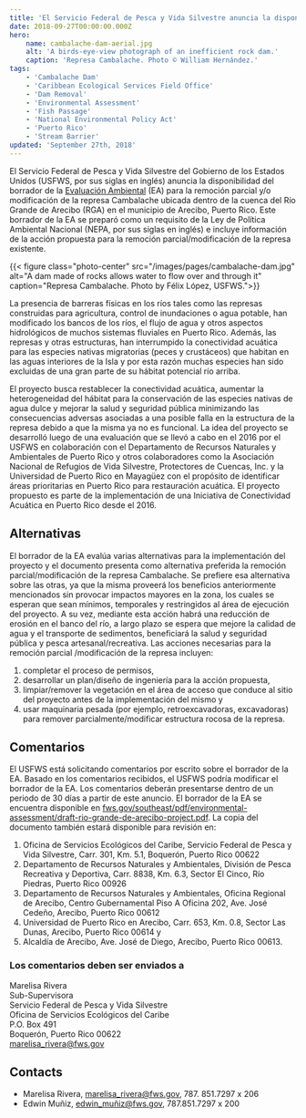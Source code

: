 ```yaml
---
title: 'El Servicio Federal de Pesca y Vida Silvestre anuncia la disponibilidad del borrador de la Evaluación Ambiental para la remoción parcial y/o modificación de la represa Cambalache ubicada en el Río Grande de Arecibo, Puerto Rico'
date: 2018-09-27T00:00:00.000Z
hero:
    name: cambalache-dam-aerial.jpg
    alt: 'A birds-eye-view photograph of an inefficient rock dam.'
    caption: 'Represa Cambalache. Photo © William Hernández.'
tags:
    - 'Cambalache Dam'
    - 'Caribbean Ecological Services Field Office'
    - 'Dam Removal'
    - 'Environmental Assessment'
    - 'Fish Passage'
    - 'National Environmental Policy Act'
    - 'Puerto Rico'
    - 'Stream Barrier'
updated: 'September 27th, 2018'
---
```


El Servicio Federal de Pesca y Vida Silvestre del Gobierno de los Estados Unidos (USFWS, por sus siglas en inglés) anuncia la disponibilidad del borrador de la [Evaluación Ambiental](/pdf/environmental-assessment/draft-rio-grande-de-arecibo-project.pdf) (EA) para la remoción parcial y/o modificación de la represa Cambalache ubicada dentro de la cuenca del Río Grande de Arecibo (RGA) en el municipio de Arecibo, Puerto Rico.  Este borrador de la EA se preparó como un requisito de la Ley de Política Ambiental Nacional (NEPA, por sus siglas en inglés) e incluye información de la acción propuesta para la remoción parcial/modificación de la represa existente.

{{< figure class="photo-center" src="/images/pages/cambalache-dam.jpg" alt="A dam made of rocks allows water to flow over and through it" caption="Represa Cambalache. Photo by Félix López, USFWS.">}}

La presencia de barreras físicas en los ríos tales como las represas construidas para agricultura, control de inundaciones o agua potable, han modificado los bancos de los ríos, el flujo de agua y otros aspectos hidrológicos de muchos sistemas fluviales en Puerto Rico.  Además, las represas y otras estructuras, han interrumpido la conectividad acuática para las especies nativas migratorias (peces y crustáceos) que habitan en las aguas interiores de la Isla y por esta razón muchas especies han sido excluidas de una gran parte de su hábitat potencial río arriba.

El proyecto busca restablecer la conectividad acuática, aumentar la heterogeneidad del hábitat para la conservación de las especies nativas de agua dulce y mejorar la salud y seguridad pública minimizando las consecuencias adversas asociadas a una posible falla en la estructura de la represa debido a que la misma ya no es funcional.  La idea del proyecto se desarrolló luego de una evaluación que se llevó a cabo en el 2016 por el USFWS en colaboración con el  Departamento de Recursos Naturales y Ambientales de Puerto Rico y otros colaboradores como la Asociación Nacional de Refugios de Vida Silvestre, Protectores de Cuencas, Inc. y la Universidad de Puerto Rico en Mayagüez con el propósito de identificar áreas prioritarias en Puerto Rico para restauración acuática.  El proyecto propuesto es parte de la implementación de una Iniciativa de Conectividad Acuática  en Puerto Rico desde el 2016.

## Alternativas

El borrador de la EA evalúa varias alternativas para la implementación del proyecto y el documento presenta como alternativa preferida la remoción parcial/modificación de la represa Cambalache.  Se prefiere esa alternativa sobre las otras, ya que la misma proveerá los beneficios anteriormente mencionados sin provocar impactos mayores en la zona, los cuales se esperan que sean mínimos, temporales y restringidos al área de ejecución del proyecto.  A su vez, mediante esta acción habrá una reducción de erosión en el banco del río, a largo plazo se espera que mejore la calidad de agua y el transporte de sedimentos, beneficiará la salud y seguridad pública y pesca artesanal/recreativa.  Las acciones necesarias para la remoción parcial /modificación de la represa incluyen:

1. completar el proceso de permisos,
2. desarrollar un plan/diseño de ingeniería para la acción propuesta,
3. limpiar/remover la vegetación en el área de acceso que conduce al sitio del proyecto antes de la implementación del mismo y
4. usar maquinaria pesada (por ejemplo, retroexcavadoras, excavadoras) para remover parcialmente/modificar estructura rocosa de la represa.

## Comentarios

El USFWS está solicitando comentarios por escrito sobre el borrador de la EA.  Basado en los  comentarios recibidos, el USFWS podría modificar el borrador de la EA.  Los comentarios deberán presentarse dentro de un periodo de 30 días a partir de este anuncio.  El borrador de la EA se encuentra disponible en [fws.gov/southeast/pdf/environmental-assessment/draft-rio-grande-de-arecibo-project.pdf](/pdf/environmental-assessment/draft-rio-grande-de-arecibo-project.pdf). La copia del documento también estará disponible para revisión en:

1. Oficina de Servicios Ecológicos del Caribe, Servicio Federal de Pesca y Vida Silvestre, Carr. 301, Km. 5.1, Boquerón, Puerto Rico 00622
2. Departamento de Recursos Naturales y Ambientales, División de Pesca Recreativa y Deportiva, Carr. 8838, Km. 6.3, Sector El Cinco, Río Piedras, Puerto Rico 00926
3. Departamento de Recursos Naturales y Ambientales, Oficina Regional de Arecibo, Centro Gubernamental Piso A Oficina 202, Ave. José Cedeño, Arecibo, Puerto Rico 00612
4. Universidad de Puerto Rico en Arecibo, Carr. 653, Km. 0.8, Sector Las Dunas, Arecibo, Puerto Rico 00614 y 
5. Alcaldía de Arecibo, Ave. José de Diego, Arecibo, Puerto Rico 00613.

### Los comentarios deben ser enviados a

Marelisa Rivera  
Sub-Supervisora  
Servicio Federal de Pesca y Vida Silvestre  
Oficina de Servicios Ecológicos del Caribe  
P.O. Box 491  
Boquerón, Puerto Rico 00622  
[marelisa_rivera@fws.gov](mailto:marelisa_rivera@fws.gov)

## Contacts

- Marelisa Rivera, [marelisa_rivera@fws.gov](mailto:marelisa_rivera@fws.gov), 787. 851.7297 x 206
- Edwin Muñiz, [edwin_muñiz@fws.gov](mailto:edwin_muñiz@fws.gov), 787.851.7297 x 200